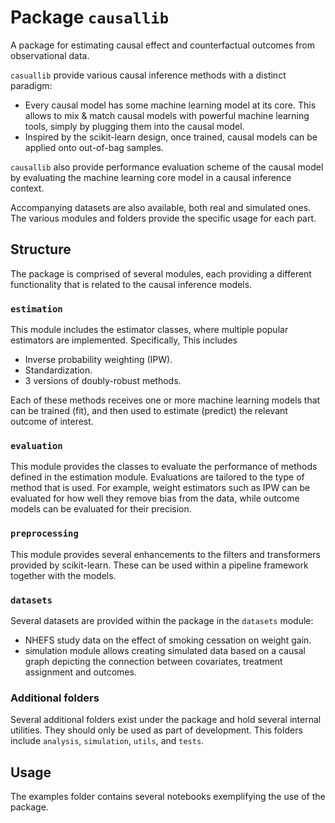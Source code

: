 # Package `causallib`
A package for estimating causal effect and counterfactual outcomes from observational data.

`casuallib` provide various causal inference methods with a distinct paradigm:
 * Every causal model has some machine learning model at its core. 
   This allows to mix & match causal models with powerful machine learning tools, 
   simply by plugging them into the causal model.
 * Inspired by the scikit-learn design, once trained, causal models can be 
   applied onto out-of-bag samples.

`causallib` also provide performance evaluation scheme of the causal model 
by evaluating the machine learning core model in a causal inference context.

Accompanying datasets are also available, both real and simulated ones.   
The various modules and folders provide the specific usage for each part.

## Structure
The package is comprised of several modules, 
each providing a different functionality 
that is related to the causal inference models. 

### `estimation`
This module includes the estimator classes, 
where multiple popular estimators are implemented. 
Specifically, This includes
- Inverse probability weighting (IPW).
- Standardization.
- 3 versions of doubly-robust methods.

Each of these methods receives one or more machine learning models that 
can be trained (fit), and then used to estimate (predict) the relevant outcome
of interest.

### `evaluation`
This module provides the classes to evaluate the performance of methods 
defined in the estimation module.
Evaluations are tailored to the type of method that is used. 
For example, weight estimators such as IPW can be evaluated for how well
they remove bias from the data, 
while outcome models can be evaluated for their precision.

### `preprocessing`
This module provides several enhancements to the filters and transformers
provided by scikit-learn.
These can be used within a pipeline framework together with the models.

### `datasets`
Several datasets are provided within the package in the `datasets` module:  
* NHEFS study data on the effect of smoking cessation on weight gain.
* simulation module allows creating simulated data based on a causal graph
  depicting the connection between covariates, treatment assignment and outcomes.

### Additional folders
Several additional folders exist under the package and hold several
internal utilities.
They should only be used as part of development.
This folders include `analysis`, `simulation`, `utils`, and `tests`. 
 
## Usage
The examples folder contains several notebooks exemplifying the use of the 
package.
 